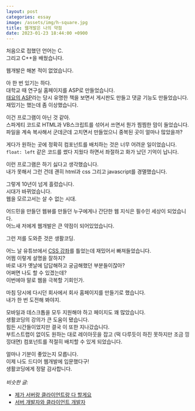 ```yaml
---
layout: post
categories: essay
image: /assets/img/h-square.jpg
title: 웹개발은 나의 약점
date: 2023-01-23 18:44:00 +0900
---
```


처음으로 접했던 언어는 C.  
그리고 C++을 배웠습니다.  

웹개발은 해본 적이 없었습니다.

아 한 번 있기는 하다.  
대학교 때 연구실 홈페이지를 ASP로 만들었습니다.  
[태요의 ASP](https://www.aladin.co.kr/shop/wproduct.aspx?ItemId=203741)라는 당시 유명한 책을 보면서 게시판도 만들고 댓글 기능도 만들었습니다.  
재밌기는 했는데 좀 이상했습니다.

이건 프로그램이 아닌 것 같아.  
스파게티 코드로 HTML과 VB스크립트를 섞어서 쓰면서 뭔가 찜찜한 맘이 들었습니다.  
파일을 계속 복사해서 군데군데 고치면서 만들었으니 중복된 곳이 얼마나 많았을까?  

게다가 원하는 곳에 정확히 컴포넌트를 배치하는 것은 너무 어려운 일이었습니다.  
`float: left` 같은 코드를 썼다 지웠다 하면서 좌절하고 화가 났던 기억이 납니다.

이런 프로그램은 하기 싫다고 생각했습니다.  
내가 못해서 그런 건데 괜히 html과 css 그리고 javascript를 경멸했습니다.      

그렇게 10년이 넘게 흘렀습니다.  
시대가 바뀌었습니다.  
웹을 모르고서는 살 수 없는 시대.  

어드민을 만들던 웹뷰를 만들던 누구에게나 간단한 웹 지식은 필수인 세상이 되었습니다.  
어느새 저에게 웹개발은 큰 약점이 되어있었습니다.

그런 저를 도와준 것은 생활코딩.

어느 날 유튜브에서 [CSS 강좌](https://www.youtube.com/watch?v=ONcmkf07EuI&list=PLuHgQVnccGMDaVaBmkX0qfB45R_bYrV62)를 틀었는데 재밌어서 빠져들었습니다.  
어쩜 이렇게 설명을 잘하지?  
바로 내가 옛날에 답답해하고 궁금해했던 부분들이잖아?  
어쩌면 나도 할 수 있겠는데?  
이번에야 말로 웹을 극복할 기회인가.

마침 당시에 다시던 회사에서 회사 홈페이지를 만들기로 했습니다.  
내가 한 번 도전해 봐야지.  

모바일과 데스크톱을 모두 지원해야 하고 페이지도 꽤 많았습니다.  
생활코딩의 강의가 큰 도움이 됐습니다.  
힘든 시간들이었지만 결국 이 또한 지나갔습니다.    
부트스트랩이 없이도 원하는 대로 레이아웃을 잡고 (떡 다루듯이 하진 못하지만 조금 낑낑대면) 컴포넌트를 적절히 배치할 수 있게 되었습니다.  

얼마나 기분이 좋았는지 모릅니다.  
이제 나도 드디어 웹개발에 입문했다구!  
생활코딩에게 정말 감사합니다.
<br>
<br>
*비슷한 글:*
* [제가 서버랑 클라이언트랑 다 할게요](/essay/2021/09/14/제가-서버랑-클라이언트랑-다-할게요.html)
* [서버 개발자와 클라이언트 개발자](/essay/2023/03/13/server-client-developer.html)